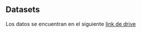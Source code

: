 ## Datasets

Los datos se encuentran en el siguiente [link de drive](https://drive.google.com/drive/folders/1zWp6zOgLjMIJr1t4a4R6fXipP276l1Fv?usp=sharing)
